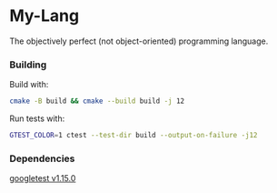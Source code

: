 # My-Lang

The objectively perfect (not object-oriented) programming language.

### Building

Build with:

```sh
cmake -B build && cmake --build build -j 12
```

Run tests with:

```sh
GTEST_COLOR=1 ctest --test-dir build --output-on-failure -j12
```

### Dependencies

[googletest v1.15.0](https://github.com/google/googletest/releases/tag/v1.15.0)
